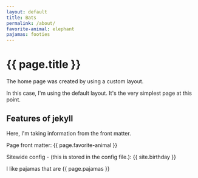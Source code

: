 ```yaml
---
layout: default
title: Bats
permalink: /about/
favorite-animal: elephant
pajamas: footies
---
```


# {{ page.title }}

The home page was created by using a custom layout.

In this case, I'm using the default layout. It's the very simplest page at this point.

## Features of jekyll
Here, I'm taking information from the front matter.

Page front matter: {{ page.favorite-animal }}

Sitewide config - (this is stored in the config file.): {{ site.birthday }}

I like pajamas that are {{ page.pajamas }}
